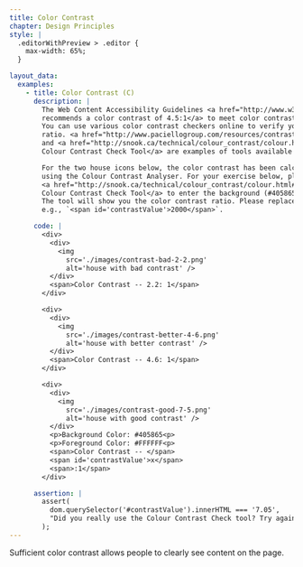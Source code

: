 ```yaml
---
title: Color Contrast
chapter: Design Principles
style: |
  .editorWithPreview > .editor {
    max-width: 65%;
  }

layout_data:
  examples:
    - title: Color Contrast (C)
      description: |
        The Web Content Accessibility Guidelines <a href="http://www.w3.org/TR/UNDERSTANDING-WCAG20/visual-audio-contrast-contrast.html">
        recommends a color contrast of 4.5:1</a> to meet color contrast guidelines.
        You can use various color contrast checkers online to verify your color contrast
        ratio. <a href="http://www.paciellogroup.com/resources/contrastanalyser/">Colour Contrast Analyser</a>
        and <a href="http://snook.ca/technical/colour_contrast/colour.html#fg=33FF33,bg=333333">
        Colour Contrast Check Tool</a> are examples of tools available online.

        For the two house icons below, the color contrast has been calculated
        using the Colour Contrast Analyser. For your exercise below, please use the
        <a href="http://snook.ca/technical/colour_contrast/colour.html#fg=33FF33,bg=333333">
        Colour Contrast Check Tool</a> to enter the background (#405865) and foreground (#FFFFFF) values specified here.
        The tool will show you the color contrast ratio. Please replace the 'x' below with the contrast of the third icon,
        e.g., `<span id='contrastValue'>2000</span>`.

      code: |
        <div>
          <div>
            <img
              src='./images/contrast-bad-2-2.png'
              alt='house with bad contrast' />
          </div>
          <span>Color Contrast -- 2.2: 1</span>
        </div>

        <div>
          <div>
            <img
              src='./images/contrast-better-4-6.png'
              alt='house with better contrast' />
          </div>
          <span>Color Contrast -- 4.6: 1</span>
        </div>

        <div>
          <div>
            <img
              src='./images/contrast-good-7-5.png'
              alt='house with good contrast' />
          </div>
          <p>Background Color: #405865<p>
          <p>Foreground Color: #FFFFFF<p>
          <span>Color Contrast -- </span>
          <span id='contrastValue'>x</span>
          <span>:1</span>
        </div>

      assertion: |
        assert(
          dom.querySelector('#contrastValue').innerHTML === '7.05',
          "Did you really use the Colour Contrast Check tool? Try again!"
        );
---
```

Sufficient color contrast allows people to clearly see content on the page.

